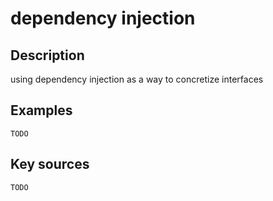# dependency injection

## Description
using dependency injection as a way to concretize interfaces

## Examples

    TODO

## Key sources

    TODO

